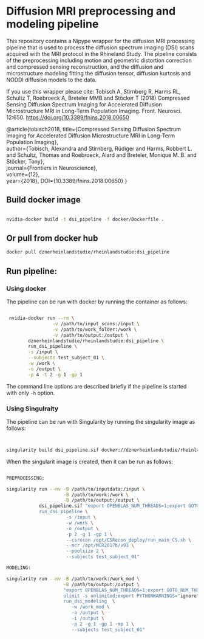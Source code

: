 # Diffusion MRI preprocessing and modeling pipeline
This repository contains a Nipype wrapper for the diffusion MRI processing pipeline that is used to process the diffusion spectrum imaging (DSI) scans acquired with the MRI protocol in the Rhineland Study. The pipeline consists of the preprocessing including motion and geometric distortion correction and compressed sensing reconstruction, and the diffusion and microstructure modeling fitting the diffusion tensor, diffusion kurtosis and NODDI diffusion models to the data.

If you use this wrapper please cite:
Tobisch A, Stirnberg R, Harms RL, Schultz T, Roebroeck A, Breteler MMB and Stöcker T (2018) Compressed Sensing Diffusion Spectrum Imaging for Accelerated Diffusion Microstructure MRI in Long-Term Population Imaging. Front. Neurosci. 12:650. https://doi.org/10.3389/fnins.2018.00650

@article{tobisch2018,
  title={Compressed Sensing Diffusion Spectrum Imaging for Accelerated Diffusion Microstructure MRI in Long-Term Population Imaging},      
  author={Tobisch, Alexandra and Stirnberg, Rüdiger and Harms, Robbert L. and Schultz, Thomas and Roebroeck, Alard and Breteler, Monique M. B. and Stöcker, Tony},   
	journal={Frontiers in Neuroscience},      
	volume={12},           
	year={2018},
  DOI={10.3389/fnins.2018.00650}
}

## Build docker image

```bash

nvidia-docker build -t dsi_pipeline -f docker/Dockerfile .


```

## Or pull from docker hub

```bash
docker pull dznerheinlandstudie/rheinlandstudie:dsi_pipeline
```

## Run pipeline:

### Using docker
The pipeline can be run with docker by running the container as follows:


```bash

 nvidia-docker run --rm \
                 -v /path/to/input_scans:/input \
                 -v /path/to/work_folder:/work \
                 -v /path/to/output:/output \
        dznerheinlandstudie/rheinlandstudie:dsi_pipeline \
        run_dsi_pipeline \
        -s /input \
        --subjects test_subject_01 \
        -w /work \
        -o /output \
        -p 4 -t 2 -g 1 -gp 1

```

The command line options are described briefly if the pipeline is started with only ```-h``` option.

### Using Singulraity

The pipeline can be run with Singularity by running the singularity image as follows:

```bash


singularity build dsi_pipeline.sif docker://dznerheinlandstudie/rheinlandstudie:dsi_pipeline
```

When the singularit image is created, then it can be run as follows:

```bash

PREPROCESSING:

singularity run --nv -B /path/to/inputdata:/input \
                     -B /path/to/work:/work \
                     -B /path/to/output:/output \
            dsi_pipeline.sif "export OPENBLAS_NUM_THREADS=1;export GOTO_NUM_THREADS=1;export OMP_NUM_THREADS=1;ulimit -s unlimited;export PYTHONWARNINGS="ignore";\
            run_dsi_pipeline \
                      -s /input \
                      -w /work \
                      -o /output \
                      -p 2 -g 1 -gp 1 \
                      --csrecon /opt/CSRecon_deploy/run_main_CS.sh \
                      --mcr /opt/MCR2017b/v93 \
                      --poolsize 2 \
                      --subjects test_subject_01"

MODELING:

singularity run --nv -B /path/to/work:/work_mod \
                     -B /path/to/output:/output \
                     "export OPENBLAS_NUM_THREADS=1;export GOTO_NUM_THREADS=1;export OMP_NUM_THREADS=1;\
                     ulimit -s unlimited;export PYTHONWARNINGS="ignore";\
                     run_dsi_modeling  \
                        -w /work_mod \
                        -o /output \
                        -i /output \
                        -p 2 -g 1 -gp 1 -mp 1 \
                        --subjects test_subject_01"

```
